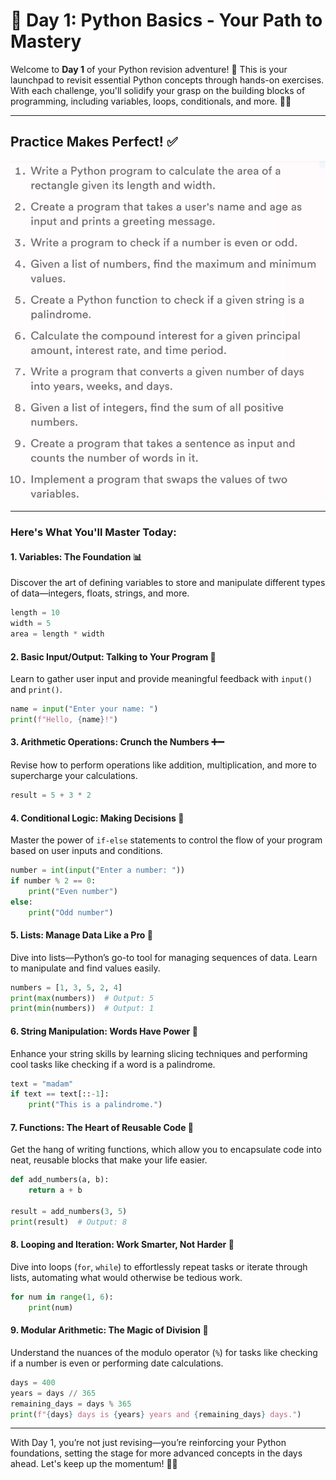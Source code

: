 # 🚀 Day 1: Python Basics - Your Path to Mastery

Welcome to **Day 1** of your Python revision adventure! 🎉 This is your launchpad to revisit essential Python concepts through hands-on exercises. With each challenge, you'll solidify your grasp on the building blocks of programming, including variables, loops, conditionals, and more. 🧑‍💻

---

## Practice Makes Perfect! ✅

![App Screenshot](https://github.com/AkashRouth001/Revise-python-in-15-days/blob/3809fb491274ed90dd32757ef0b6b660ed5580a9/image/day1%20question.png)

---

### Here's What You'll Master Today:

#### **1. Variables: The Foundation** 📊
Discover the art of defining variables to store and manipulate different types of data—integers, floats, strings, and more.

```python
length = 10
width = 5
area = length * width
```

#### **2. Basic Input/Output: Talking to Your Program** 💬
Learn to gather user input and provide meaningful feedback with `input()` and `print()`.

```python
name = input("Enter your name: ")
print(f"Hello, {name}!")
```

#### **3. Arithmetic Operations: Crunch the Numbers** ➕➖
Revise how to perform operations like addition, multiplication, and more to supercharge your calculations.

```python
result = 5 + 3 * 2
```

#### **4. Conditional Logic: Making Decisions** 🧠
Master the power of `if-else` statements to control the flow of your program based on user inputs and conditions.

```python
number = int(input("Enter a number: "))
if number % 2 == 0:
    print("Even number")
else:
    print("Odd number")
```

#### **5. Lists: Manage Data Like a Pro** 📝
Dive into lists—Python’s go-to tool for managing sequences of data. Learn to manipulate and find values easily.

```python
numbers = [1, 3, 5, 2, 4]
print(max(numbers))  # Output: 5
print(min(numbers))  # Output: 1
```

#### **6. String Manipulation: Words Have Power** 🔄
Enhance your string skills by learning slicing techniques and performing cool tasks like checking if a word is a palindrome.

```python
text = "madam"
if text == text[::-1]:
    print("This is a palindrome.")
```

#### **7. Functions: The Heart of Reusable Code** 🔄
Get the hang of writing functions, which allow you to encapsulate code into neat, reusable blocks that make your life easier.

```python
def add_numbers(a, b):
    return a + b

result = add_numbers(3, 5)
print(result)  # Output: 8
```

#### **8. Looping and Iteration: Work Smarter, Not Harder** 🔁
Dive into loops (`for`, `while`) to effortlessly repeat tasks or iterate through lists, automating what would otherwise be tedious work.

```python
for num in range(1, 6):
    print(num)
```

#### **9. Modular Arithmetic: The Magic of Division** 🔢
Understand the nuances of the modulo operator (`%`) for tasks like checking if a number is even or performing date calculations.

```python
days = 400
years = days // 365
remaining_days = days % 365
print(f"{days} days is {years} years and {remaining_days} days.")
```

---

With Day 1, you’re not just revising—you’re reinforcing your Python foundations, setting the stage for more advanced concepts in the days ahead. Let's keep up the momentum! 💪🔥
